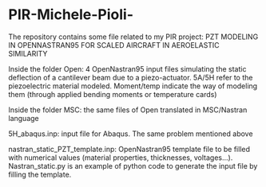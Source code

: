 # PIR-Michele-Pioli-

The repository contains some file related to my PIR project:
PZT MODELING IN OPENNASTRAN95 FOR SCALED AIRCRAFT IN AEROELASTIC SIMILARITY

Inside the folder Open: 4 OpenNastran95 input files simulating the static deflection of a cantilever beam due to a piezo-actuator. 5A/5H refer to the piezoelectric material modeled. Moment/temp indicate the way of modeling them (through applied bending moments or temperature cards)

Inside the folder MSC: the same files of Open translated in MSC/Nastran language

5H_abaqus.inp: input file for Abaqus. The same problem mentioned above

nastran_static_PZT_template.inp: OpenNastran95 template file to be filled with numerical values (material properties, thicknesses, voltages...).
Nastran_static.py is an example of python code to generate the input file by filling the template.
